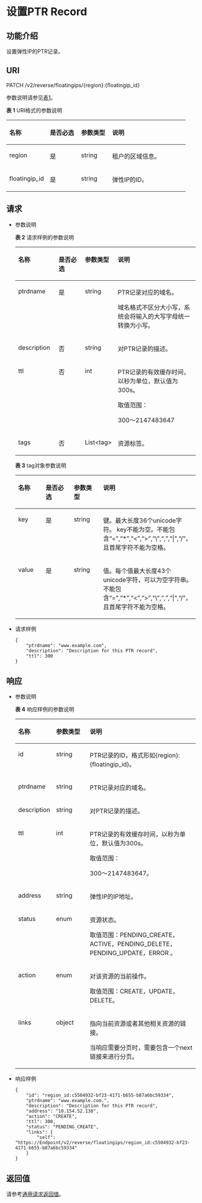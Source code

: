 # 设置PTR Record<a name="ZH-CN_TOPIC_0042318613"></a>

## 功能介绍<a name="section2763065016101"></a>

设置弹性IP的PTR记录。

## URI<a name="section53701671161015"></a>

PATCH /v2/reverse/floatingips/\{region\}:\{floatingip\_id\}

参数说明请参见[表1](#table6099729418149)。

**表 1**  URI格式的参数说明

<a name="table6099729418149"></a>
<table><thead align="left"><tr id="row3442661918149"><th class="cellrowborder" valign="top" width="22.64%" id="mcps1.2.5.1.1"><p id="p3709279118149"><a name="p3709279118149"></a><a name="p3709279118149"></a>名称</p>
</th>
<th class="cellrowborder" valign="top" width="17.37%" id="mcps1.2.5.1.2"><p id="p5172606218149"><a name="p5172606218149"></a><a name="p5172606218149"></a>是否必选</p>
</th>
<th class="cellrowborder" valign="top" width="17.349999999999998%" id="mcps1.2.5.1.3"><p id="p2906151418149"><a name="p2906151418149"></a><a name="p2906151418149"></a>参数类型</p>
</th>
<th class="cellrowborder" valign="top" width="42.64%" id="mcps1.2.5.1.4"><p id="p517246718149"><a name="p517246718149"></a><a name="p517246718149"></a>说明</p>
</th>
</tr>
</thead>
<tbody><tr id="row1631668818149"><td class="cellrowborder" valign="top" width="22.64%" headers="mcps1.2.5.1.1 "><p id="p4658337018149"><a name="p4658337018149"></a><a name="p4658337018149"></a>region</p>
</td>
<td class="cellrowborder" valign="top" width="17.37%" headers="mcps1.2.5.1.2 "><p id="p1515661618149"><a name="p1515661618149"></a><a name="p1515661618149"></a>是</p>
</td>
<td class="cellrowborder" valign="top" width="17.349999999999998%" headers="mcps1.2.5.1.3 "><p id="p1972638718149"><a name="p1972638718149"></a><a name="p1972638718149"></a>string</p>
</td>
<td class="cellrowborder" valign="top" width="42.64%" headers="mcps1.2.5.1.4 "><p id="p5433349018149"><a name="p5433349018149"></a><a name="p5433349018149"></a>租户的区域信息。</p>
</td>
</tr>
<tr id="row1923936518149"><td class="cellrowborder" valign="top" width="22.64%" headers="mcps1.2.5.1.1 "><p id="p1488470218149"><a name="p1488470218149"></a><a name="p1488470218149"></a>floatingip_id</p>
</td>
<td class="cellrowborder" valign="top" width="17.37%" headers="mcps1.2.5.1.2 "><p id="p6481017518149"><a name="p6481017518149"></a><a name="p6481017518149"></a>是</p>
</td>
<td class="cellrowborder" valign="top" width="17.349999999999998%" headers="mcps1.2.5.1.3 "><p id="p1513281718149"><a name="p1513281718149"></a><a name="p1513281718149"></a>string</p>
</td>
<td class="cellrowborder" valign="top" width="42.64%" headers="mcps1.2.5.1.4 "><p id="p1779865118149"><a name="p1779865118149"></a><a name="p1779865118149"></a>弹性IP的ID。</p>
</td>
</tr>
</tbody>
</table>

## 请求<a name="section44958995161021"></a>

-   参数说明

    **表 2**  请求样例的参数说明

    <a name="table239794161830"></a>
    <table><thead align="left"><tr id="row654560711830"><th class="cellrowborder" valign="top" width="22.447755224477554%" id="mcps1.2.5.1.1"><p id="p3415211830"><a name="p3415211830"></a><a name="p3415211830"></a>名称</p>
    </th>
    <th class="cellrowborder" valign="top" width="15.038496150384962%" id="mcps1.2.5.1.2"><p id="p276632601830"><a name="p276632601830"></a><a name="p276632601830"></a>是否必选</p>
    </th>
    <th class="cellrowborder" valign="top" width="16.5983401659834%" id="mcps1.2.5.1.3"><p id="p261316001830"><a name="p261316001830"></a><a name="p261316001830"></a>参数类型</p>
    </th>
    <th class="cellrowborder" valign="top" width="45.91540845915409%" id="mcps1.2.5.1.4"><p id="p362848191830"><a name="p362848191830"></a><a name="p362848191830"></a>说明</p>
    </th>
    </tr>
    </thead>
    <tbody><tr id="row533892641830"><td class="cellrowborder" valign="top" width="22.447755224477554%" headers="mcps1.2.5.1.1 "><p id="p295631171830"><a name="p295631171830"></a><a name="p295631171830"></a>ptrdname</p>
    </td>
    <td class="cellrowborder" valign="top" width="15.038496150384962%" headers="mcps1.2.5.1.2 "><p id="p458022581830"><a name="p458022581830"></a><a name="p458022581830"></a>是</p>
    </td>
    <td class="cellrowborder" valign="top" width="16.5983401659834%" headers="mcps1.2.5.1.3 "><p id="p189954321830"><a name="p189954321830"></a><a name="p189954321830"></a>string</p>
    </td>
    <td class="cellrowborder" valign="top" width="45.91540845915409%" headers="mcps1.2.5.1.4 "><p id="p622350301830"><a name="p622350301830"></a><a name="p622350301830"></a>PTR记录对应的域名。</p>
    <p id="p27471407151355"><a name="p27471407151355"></a><a name="p27471407151355"></a>域名格式不区分大小写，系统会将输入的大写字母统一转换为小写。</p>
    </td>
    </tr>
    <tr id="row232443661830"><td class="cellrowborder" valign="top" width="22.447755224477554%" headers="mcps1.2.5.1.1 "><p id="p37455251830"><a name="p37455251830"></a><a name="p37455251830"></a>description</p>
    </td>
    <td class="cellrowborder" valign="top" width="15.038496150384962%" headers="mcps1.2.5.1.2 "><p id="p349520711830"><a name="p349520711830"></a><a name="p349520711830"></a>否</p>
    </td>
    <td class="cellrowborder" valign="top" width="16.5983401659834%" headers="mcps1.2.5.1.3 "><p id="p125455181830"><a name="p125455181830"></a><a name="p125455181830"></a>string</p>
    </td>
    <td class="cellrowborder" valign="top" width="45.91540845915409%" headers="mcps1.2.5.1.4 "><p id="p95540661830"><a name="p95540661830"></a><a name="p95540661830"></a>对PTR记录的描述。</p>
    </td>
    </tr>
    <tr id="row356818821830"><td class="cellrowborder" valign="top" width="22.447755224477554%" headers="mcps1.2.5.1.1 "><p id="p45513431830"><a name="p45513431830"></a><a name="p45513431830"></a>ttl</p>
    </td>
    <td class="cellrowborder" valign="top" width="15.038496150384962%" headers="mcps1.2.5.1.2 "><p id="p331144881830"><a name="p331144881830"></a><a name="p331144881830"></a>否</p>
    </td>
    <td class="cellrowborder" valign="top" width="16.5983401659834%" headers="mcps1.2.5.1.3 "><p id="p650278701830"><a name="p650278701830"></a><a name="p650278701830"></a>int</p>
    </td>
    <td class="cellrowborder" valign="top" width="45.91540845915409%" headers="mcps1.2.5.1.4 "><p id="p327660881830"><a name="p327660881830"></a><a name="p327660881830"></a>PTR记录的有效缓存时间，以秒为单位，默认值为300s。</p>
    <p id="p368074541830"><a name="p368074541830"></a><a name="p368074541830"></a>取值范围：</p>
    <p id="p628316381830"><a name="p628316381830"></a><a name="p628316381830"></a>300～2147483647</p>
    </td>
    </tr>
    <tr id="row13969437195229"><td class="cellrowborder" valign="top" width="22.447755224477554%" headers="mcps1.2.5.1.1 "><p id="p42211177195229"><a name="p42211177195229"></a><a name="p42211177195229"></a>tags</p>
    </td>
    <td class="cellrowborder" valign="top" width="15.038496150384962%" headers="mcps1.2.5.1.2 "><p id="p63662158195229"><a name="p63662158195229"></a><a name="p63662158195229"></a>否</p>
    </td>
    <td class="cellrowborder" valign="top" width="16.5983401659834%" headers="mcps1.2.5.1.3 "><p id="p56361188195229"><a name="p56361188195229"></a><a name="p56361188195229"></a>List&lt;tag&gt;</p>
    </td>
    <td class="cellrowborder" valign="top" width="45.91540845915409%" headers="mcps1.2.5.1.4 "><p id="p1853522195229"><a name="p1853522195229"></a><a name="p1853522195229"></a>资源标签。</p>
    </td>
    </tr>
    </tbody>
    </table>

    **表 3**  tag对象参数说明

    <a name="table9752964195025"></a>
    <table><thead align="left"><tr id="zh-cn_topic_0057310891_row15361836112436"><th class="cellrowborder" valign="top" width="15.21%" id="mcps1.2.5.1.1"><p id="zh-cn_topic_0057310891_p58707511112436"><a name="zh-cn_topic_0057310891_p58707511112436"></a><a name="zh-cn_topic_0057310891_p58707511112436"></a>名称</p>
    </th>
    <th class="cellrowborder" valign="top" width="15.58%" id="mcps1.2.5.1.2"><p id="zh-cn_topic_0057310891_p57687928112436"><a name="zh-cn_topic_0057310891_p57687928112436"></a><a name="zh-cn_topic_0057310891_p57687928112436"></a>是否必选</p>
    </th>
    <th class="cellrowborder" valign="top" width="16.27%" id="mcps1.2.5.1.3"><p id="zh-cn_topic_0057310891_p42210623112436"><a name="zh-cn_topic_0057310891_p42210623112436"></a><a name="zh-cn_topic_0057310891_p42210623112436"></a>参数类型</p>
    </th>
    <th class="cellrowborder" valign="top" width="52.94%" id="mcps1.2.5.1.4"><p id="zh-cn_topic_0057310891_p63617265112436"><a name="zh-cn_topic_0057310891_p63617265112436"></a><a name="zh-cn_topic_0057310891_p63617265112436"></a>说明</p>
    </th>
    </tr>
    </thead>
    <tbody><tr id="zh-cn_topic_0057310891_row35684479112436"><td class="cellrowborder" valign="top" width="15.21%" headers="mcps1.2.5.1.1 "><p id="zh-cn_topic_0057310891_p13313439112530"><a name="zh-cn_topic_0057310891_p13313439112530"></a><a name="zh-cn_topic_0057310891_p13313439112530"></a>key</p>
    </td>
    <td class="cellrowborder" valign="top" width="15.58%" headers="mcps1.2.5.1.2 "><p id="zh-cn_topic_0057310891_p50150432112436"><a name="zh-cn_topic_0057310891_p50150432112436"></a><a name="zh-cn_topic_0057310891_p50150432112436"></a>是</p>
    </td>
    <td class="cellrowborder" valign="top" width="16.27%" headers="mcps1.2.5.1.3 "><p id="zh-cn_topic_0057310891_p35653193112436"><a name="zh-cn_topic_0057310891_p35653193112436"></a><a name="zh-cn_topic_0057310891_p35653193112436"></a>string</p>
    </td>
    <td class="cellrowborder" valign="top" width="52.94%" headers="mcps1.2.5.1.4 "><p id="zh-cn_topic_0057310891_p48921437201850"><a name="zh-cn_topic_0057310891_p48921437201850"></a><a name="zh-cn_topic_0057310891_p48921437201850"></a>键。最大长度36个unicode字符。 key不能为空。不能包含“=”,“*”,“&lt;”,“&gt;”,“\”,“,”,“|”,“/”，且首尾字符不能为空格。</p>
    </td>
    </tr>
    <tr id="zh-cn_topic_0057310891_row20048002112436"><td class="cellrowborder" valign="top" width="15.21%" headers="mcps1.2.5.1.1 "><p id="zh-cn_topic_0057310891_p66095544112533"><a name="zh-cn_topic_0057310891_p66095544112533"></a><a name="zh-cn_topic_0057310891_p66095544112533"></a>value</p>
    </td>
    <td class="cellrowborder" valign="top" width="15.58%" headers="mcps1.2.5.1.2 "><p id="zh-cn_topic_0057310891_p1570770112436"><a name="zh-cn_topic_0057310891_p1570770112436"></a><a name="zh-cn_topic_0057310891_p1570770112436"></a>是</p>
    </td>
    <td class="cellrowborder" valign="top" width="16.27%" headers="mcps1.2.5.1.3 "><p id="zh-cn_topic_0057310891_p60123528112436"><a name="zh-cn_topic_0057310891_p60123528112436"></a><a name="zh-cn_topic_0057310891_p60123528112436"></a>string</p>
    </td>
    <td class="cellrowborder" valign="top" width="52.94%" headers="mcps1.2.5.1.4 "><p id="zh-cn_topic_0057310891_p61714725112922"><a name="zh-cn_topic_0057310891_p61714725112922"></a><a name="zh-cn_topic_0057310891_p61714725112922"></a>值。每个值最大长度43个unicode字符，可以为空字符串。 不能包含“=”,“*”,“&lt;”,“&gt;”,“\”,“,”,“|”,“/”，且首尾字符不能为空格。</p>
    </td>
    </tr>
    </tbody>
    </table>

-   请求样例

    ```
    {
        "ptrdname": "www.example.com",
        "description": "Description for this PTR record",
        "ttl": 300
    }
    ```


## 响应<a name="section40090803161031"></a>

-   参数说明

    **表 4**  响应样例的参数说明

    <a name="table6558745818456"></a>
    <table><thead align="left"><tr id="row5725206118456"><th class="cellrowborder" valign="top" width="18.18%" id="mcps1.2.4.1.1"><p id="p690539418456"><a name="p690539418456"></a><a name="p690539418456"></a>名称</p>
    </th>
    <th class="cellrowborder" valign="top" width="19.189999999999998%" id="mcps1.2.4.1.2"><p id="p2246606418456"><a name="p2246606418456"></a><a name="p2246606418456"></a>参数类型</p>
    </th>
    <th class="cellrowborder" valign="top" width="62.629999999999995%" id="mcps1.2.4.1.3"><p id="p781187018456"><a name="p781187018456"></a><a name="p781187018456"></a>说明</p>
    </th>
    </tr>
    </thead>
    <tbody><tr id="row2878170018456"><td class="cellrowborder" valign="top" width="18.18%" headers="mcps1.2.4.1.1 "><p id="p4961636318456"><a name="p4961636318456"></a><a name="p4961636318456"></a>id</p>
    </td>
    <td class="cellrowborder" valign="top" width="19.189999999999998%" headers="mcps1.2.4.1.2 "><p id="p5950245818456"><a name="p5950245818456"></a><a name="p5950245818456"></a>string</p>
    </td>
    <td class="cellrowborder" valign="top" width="62.629999999999995%" headers="mcps1.2.4.1.3 "><p id="p5496981818456"><a name="p5496981818456"></a><a name="p5496981818456"></a>PTR记录的ID，格式形如{region}:{floatingip_id}。</p>
    </td>
    </tr>
    <tr id="row3274940018456"><td class="cellrowborder" valign="top" width="18.18%" headers="mcps1.2.4.1.1 "><p id="p3545576918456"><a name="p3545576918456"></a><a name="p3545576918456"></a>ptrdname</p>
    </td>
    <td class="cellrowborder" valign="top" width="19.189999999999998%" headers="mcps1.2.4.1.2 "><p id="p5334507918456"><a name="p5334507918456"></a><a name="p5334507918456"></a>string</p>
    </td>
    <td class="cellrowborder" valign="top" width="62.629999999999995%" headers="mcps1.2.4.1.3 "><p id="p2598415318456"><a name="p2598415318456"></a><a name="p2598415318456"></a>PTR记录对应的域名。</p>
    </td>
    </tr>
    <tr id="row3253079218456"><td class="cellrowborder" valign="top" width="18.18%" headers="mcps1.2.4.1.1 "><p id="p1774845918456"><a name="p1774845918456"></a><a name="p1774845918456"></a>description</p>
    </td>
    <td class="cellrowborder" valign="top" width="19.189999999999998%" headers="mcps1.2.4.1.2 "><p id="p2833911218456"><a name="p2833911218456"></a><a name="p2833911218456"></a>string</p>
    </td>
    <td class="cellrowborder" valign="top" width="62.629999999999995%" headers="mcps1.2.4.1.3 "><p id="p1376672518456"><a name="p1376672518456"></a><a name="p1376672518456"></a>对PTR记录的描述。</p>
    </td>
    </tr>
    <tr id="row5679166318456"><td class="cellrowborder" valign="top" width="18.18%" headers="mcps1.2.4.1.1 "><p id="p3672198418456"><a name="p3672198418456"></a><a name="p3672198418456"></a>ttl</p>
    </td>
    <td class="cellrowborder" valign="top" width="19.189999999999998%" headers="mcps1.2.4.1.2 "><p id="p2169069318456"><a name="p2169069318456"></a><a name="p2169069318456"></a>int</p>
    </td>
    <td class="cellrowborder" valign="top" width="62.629999999999995%" headers="mcps1.2.4.1.3 "><p id="p1211568618456"><a name="p1211568618456"></a><a name="p1211568618456"></a>PTR记录的有效缓存时间，以秒为单位，默认值为300s。</p>
    <p id="p4184654118456"><a name="p4184654118456"></a><a name="p4184654118456"></a>取值范围：</p>
    <p id="p4107454918456"><a name="p4107454918456"></a><a name="p4107454918456"></a>300～2147483647。</p>
    </td>
    </tr>
    <tr id="row3412662318456"><td class="cellrowborder" valign="top" width="18.18%" headers="mcps1.2.4.1.1 "><p id="p1279309418456"><a name="p1279309418456"></a><a name="p1279309418456"></a>address</p>
    </td>
    <td class="cellrowborder" valign="top" width="19.189999999999998%" headers="mcps1.2.4.1.2 "><p id="p2960772218456"><a name="p2960772218456"></a><a name="p2960772218456"></a>string</p>
    </td>
    <td class="cellrowborder" valign="top" width="62.629999999999995%" headers="mcps1.2.4.1.3 "><p id="p4941528218456"><a name="p4941528218456"></a><a name="p4941528218456"></a>弹性IP的IP地址。</p>
    </td>
    </tr>
    <tr id="row4208435918456"><td class="cellrowborder" valign="top" width="18.18%" headers="mcps1.2.4.1.1 "><p id="p5338995318456"><a name="p5338995318456"></a><a name="p5338995318456"></a>status</p>
    </td>
    <td class="cellrowborder" valign="top" width="19.189999999999998%" headers="mcps1.2.4.1.2 "><p id="p2961896418456"><a name="p2961896418456"></a><a name="p2961896418456"></a>enum</p>
    </td>
    <td class="cellrowborder" valign="top" width="62.629999999999995%" headers="mcps1.2.4.1.3 "><p id="p5032586318456"><a name="p5032586318456"></a><a name="p5032586318456"></a>资源状态。</p>
    <p id="p55721846144628"><a name="p55721846144628"></a><a name="p55721846144628"></a>取值范围：PENDING_CREATE，ACTIVE，PENDING_DELETE，PENDING_UPDATE，ERROR 。</p>
    </td>
    </tr>
    <tr id="row4986307418456"><td class="cellrowborder" valign="top" width="18.18%" headers="mcps1.2.4.1.1 "><p id="p1237719818456"><a name="p1237719818456"></a><a name="p1237719818456"></a>action</p>
    </td>
    <td class="cellrowborder" valign="top" width="19.189999999999998%" headers="mcps1.2.4.1.2 "><p id="p6302897818456"><a name="p6302897818456"></a><a name="p6302897818456"></a>enum</p>
    </td>
    <td class="cellrowborder" valign="top" width="62.629999999999995%" headers="mcps1.2.4.1.3 "><p id="p507362318456"><a name="p507362318456"></a><a name="p507362318456"></a>对该资源的当前操作。</p>
    <p id="p9217462145017"><a name="p9217462145017"></a><a name="p9217462145017"></a>取值范围：CREATE，UPDATE，DELETE。</p>
    </td>
    </tr>
    <tr id="row831034118456"><td class="cellrowborder" valign="top" width="18.18%" headers="mcps1.2.4.1.1 "><p id="p204899518456"><a name="p204899518456"></a><a name="p204899518456"></a>links</p>
    </td>
    <td class="cellrowborder" valign="top" width="19.189999999999998%" headers="mcps1.2.4.1.2 "><p id="p3175087318456"><a name="p3175087318456"></a><a name="p3175087318456"></a>object</p>
    </td>
    <td class="cellrowborder" valign="top" width="62.629999999999995%" headers="mcps1.2.4.1.3 "><p id="p2168392018456"><a name="p2168392018456"></a><a name="p2168392018456"></a>指向当前资源或者其他相关资源的链接。</p>
    <p id="p6093755518456"><a name="p6093755518456"></a><a name="p6093755518456"></a>当响应需要分页时，需要包含一个next链接来进行分页。</p>
    </td>
    </tr>
    </tbody>
    </table>

-   响应样例

    ```
    {
        "id": "region_id:c5504932-bf23-4171-b655-b87a6bc59334",
        "ptrdname": "www.example.com.",
        "description": "Description for this PTR record",
        "address": "10.154.52.138",
        "action": "CREATE",
        "ttl": 300,
        "status": "PENDING_CREATE",
        "links": {
            "self": "https://Endpoint/v2/reverse/floatingips/region_id:c5504932-bf23-4171-b655-b87a6bc59334"
        }
    }
    ```


## 返回值<a name="section42637797161043"></a>

请参考[通用请求返回值](通用请求返回值.md)。

